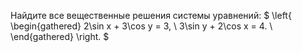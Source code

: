 Найдите все вещественные решения системы уравнений: 
$
\left\{ \begin{gathered}
  2\sin x + 3\cos y = 3,  \\
  3\sin y + 2\cos x = 4.  \\ 
\end{gathered}  \right.
$